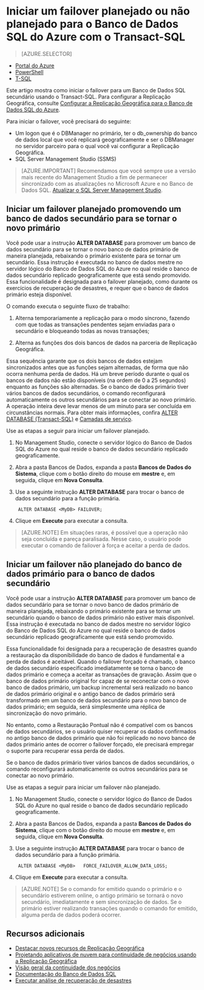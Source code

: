 <properties 
    pageTitle="Iniciar um failover planejado ou não planejado para o Banco de Dados SQL do Azure com o Transact-SQL | Microsoft Azure" 
    description="Iniciar um failover planejado ou não planejado para o Banco de Dados SQL do Azure usando o Transact-SQL" 
    services="sql-database" 
    documentationCenter="" 
    authors="carlrabeler" 
    manager="jhubbard" 
    editor=""/>

<tags
    ms.service="sql-database"
    ms.devlang="NA"
    ms.topic="article"
    ms.tgt_pltfrm="NA"
    ms.workload="data-management"
    ms.date="07/19/2016"
    ms.author="carlrab"/>

# Iniciar um failover planejado ou não planejado para o Banco de Dados SQL do Azure com o Transact-SQL


> [AZURE.SELECTOR]
- [Portal do Azure](sql-database-geo-replication-failover-portal.md)
- [PowerShell](sql-database-geo-replication-failover-powershell.md)
- [T-SQL](sql-database-geo-replication-failover-transact-sql.md)


Este artigo mostra como iniciar o failover para um Banco de Dados SQL secundário usando o Transact-SQL. Para configurar a Replicação Geográfica, consulte [Configurar a Replicação Geográfica para o Banco de Dados SQL do Azure](sql-database-geo-replication-transact-sql.md).



Para iniciar o failover, você precisará do seguinte:

- Um logon que é o DBManager no primário, ter o db\_ownership do banco de dados local que você replicará geograficamente e ser o DBManager no servidor parceiro para o qual você vai configurar a Replicação Geográfica.
- SQL Server Management Studio (SSMS)


> [AZURE.IMPORTANT] Recomendamos que você sempre use a versão mais recente do Management Studio a fim de permanecer sincronizado com as atualizações no Microsoft Azure e no Banco de Dados SQL. [Atualizar o SQL Server Management Studio](https://msdn.microsoft.com/library/mt238290.aspx).




## Iniciar um failover planejado promovendo um banco de dados secundário para se tornar o novo primário

Você pode usar a instrução **ALTER DATABASE** para promover um banco de dados secundário para se tornar o novo banco de dados primário de maneira planejada, rebaixando o primário existente para se tornar um secundário. Essa instrução é executada no banco de dados mestre no servidor lógico do Banco de Dados SQL do Azure no qual reside o banco de dados secundário replicado geograficamente que está sendo promovido. Essa funcionalidade é designada para o failover planejado, como durante os exercícios de recuperação de desastres, e requer que o banco de dados primário esteja disponível.

O comando executa o seguinte fluxo de trabalho:

1. Alterna temporariamente a replicação para o modo síncrono, fazendo com que todas as transações pendentes sejam enviadas para o secundário e bloqueando todas as novas transações;

2. Alterna as funções dos dois bancos de dados na parceria de Replicação Geográfica.

Essa sequência garante que os dois bancos de dados estejam sincronizados antes que as funções sejam alternadas, de forma que não ocorra nenhuma perda de dados. Há um breve período durante o qual os bancos de dados não estão disponíveis (na ordem de 0 a 25 segundos) enquanto as funções são alternadas. Se o banco de dados primário tiver vários bancos de dados secundários, o comando reconfigurará automaticamente os outros secundários para se conectar ao novo primário. A operação inteira deve levar menos de um minuto para ser concluída em circunstâncias normais. Para obter mais informações, confira [ALTER DATABASE (Transact-SQL)](https://msdn.microsoft.com/library/mt574871.aspx) e [Camadas de serviço](sql-database-service-tiers.md).


Use as etapas a seguir para iniciar um failover planejado.

1. No Management Studio, conecte o servidor lógico do Banco de Dados SQL do Azure no qual reside o banco de dados secundário replicado geograficamente.

2. Abra a pasta Bancos de Dados, expanda a pasta **Bancos de Dados do Sistema**, clique com o botão direito do mouse em **mestre** e, em seguida, clique em **Nova Consulta**.

3. Use a seguinte instrução **ALTER DATABASE** para trocar o banco de dados secundário para a função primária.

        ALTER DATABASE <MyDB> FAILOVER;

4. Clique em **Execute** para executar a consulta.

>[AZURE.NOTE] Em situações raras, é possível que a operação não seja concluída e pareça paralisada. Nesse caso, o usuário pode executar o comando de failover à força e aceitar a perda de dados.


## Iniciar um failover não planejado do banco de dados primário para o banco de dados secundário

Você pode usar a instrução **ALTER DATABASE** para promover um banco de dados secundário para se tornar o novo banco de dados primário de maneira planejada, rebaixando o primário existente para se tornar um secundário quando o banco de dados primário não estiver mais disponível. Essa instrução é executada no banco de dados mestre no servidor lógico do Banco de Dados SQL do Azure no qual reside o banco de dados secundário replicado geograficamente que está sendo promovido.

Essa funcionalidade foi designada para a recuperação de desastres quando a restauração da disponibilidade do banco de dados é fundamental e a perda de dados é aceitável. Quando o failover forçado é chamado, o banco de dados secundário especificado imediatamente se torna o banco de dados primário e começa a aceitar as transações de gravação. Assim que o banco de dados primário original for capaz de se reconectar com o novo banco de dados primário, um backup incremental será realizado no banco de dados primário original e o antigo banco de dados primário será transformado em um banco de dados secundário para o novo banco de dados primário; em seguida, será simplesmente uma réplica de sincronização do novo primário.

No entanto, como a Restauração Pontual não é compatível com os bancos de dados secundários, se o usuário quiser recuperar os dados confirmados no antigo banco de dados primário que não foi replicado no novo banco de dados primário antes de ocorrer o failover forçado, ele precisará empregar o suporte para recuperar essa perda de dados.

Se o banco de dados primário tiver vários bancos de dados secundários, o comando reconfigurará automaticamente os outros secundários para se conectar ao novo primário.

Use as etapas a seguir para iniciar um failover não planejado.

1. No Management Studio, conecte o servidor lógico do Banco de Dados SQL do Azure no qual reside o banco de dados secundário replicado geograficamente.

2. Abra a pasta Bancos de Dados, expanda a pasta **Bancos de Dados do Sistema**, clique com o botão direito do mouse em **mestre** e, em seguida, clique em **Nova Consulta**.

3. Use a seguinte instrução **ALTER DATABASE** para trocar o banco de dados secundário para a função primária.

        ALTER DATABASE <MyDB>   FORCE_FAILOVER_ALLOW_DATA_LOSS;

4. Clique em **Execute** para executar a consulta.

>[AZURE.NOTE] Se o comando for emitido quando o primário e o secundário estiverem online, o antigo primário se tornará o novo secundário, imediatamente e sem sincronização de dados. Se o primário estiver realizando transações quando o comando for emitido, alguma perda de dados poderá ocorrer.



## Recursos adicionais

- [Destacar novos recursos de Replicação Geográfica](https://azure.microsoft.com/blog/spotlight-on-new-capabilities-of-azure-sql-database-geo-replication/)
- [Projetando aplicativos de nuvem para continuidade de negócios usando a Replicação Geográfica](sql-database-designing-cloud-solutions-for-disaster-recovery.md)
- [Visão geral da continuidade dos negócios](sql-database-business-continuity.md)
- [Documentação do Banco de Dados SQL](https://azure.microsoft.com/services/sql-database/)
- [Executar análise de recuperação de desastres](sql-database-disaster-recovery-drills.md)

<!---HONumber=AcomDC_0720_2016-->